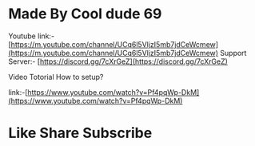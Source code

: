 # Made By Cool dude 69

Youtube link:- [https://m.youtube.com/channel/UCq6l5VljzI5mb7jdCeWcmew](https://m.youtube.com/channel/UCq6l5VljzI5mb7jdCeWcmew)
Support Server:- [https://discord.gg/7cXrGeZ](https://discord.gg/7cXrGeZ)

Video Totorial How to setup?

link:-[https://www.youtube.com/watch?v=Pf4pqWp-DkM](https://www.youtube.com/watch?v=Pf4pqWp-DkM)

# Like Share Subscribe
